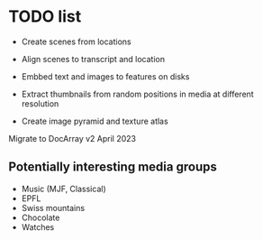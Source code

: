 # TODO list

- Create scenes from locations
- Align scenes to transcript and location
- Embbed text and images to features on disks

- Extract thumbnails from random positions in media at different resolution
- Create image pyramid and texture atlas

Migrate to DocArray v2 April 2023

## Potentially interesting media groups

- Music (MJF, Classical)
- EPFL
- Swiss mountains
- Chocolate
- Watches